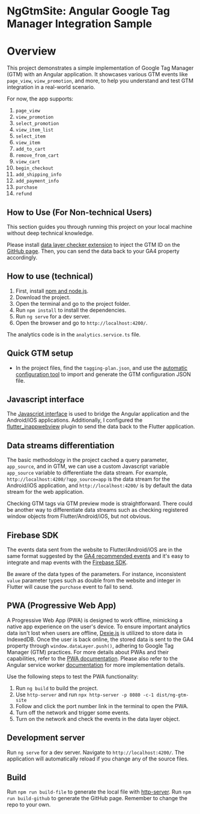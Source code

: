 # NgGtmSite: Angular Google Tag Manager Integration Sample

# Overview

This project demonstrates a simple implementation of Google Tag Manager (GTM) with an Angular application. It showcases various GTM events like `page_view`, `view_promotion`, and more, to help you understand and test GTM integration in a real-world scenario.

For now, the app supports:

1. `page_view`
2. `view_promotion`
3. `select_promotion`
4. `view_item_list`
5. `select_item`
6. `view_item`
7. `add_to_cart`
8. `remove_from_cart`
9. `view_cart`
10. `begin_checkout`
11. `add_shipping_info`
12. `add_payment_info`
13. `purchase`
14. `refund`

## How to Use (For Non-technical Users)

This section guides you through running this project on your local machine without deep technical knowledge.

Please install [data layer checker extension](https://chrome.google.com/webstore/detail/datalayer-checker/ffljdddodmkedhkcjhpmdajhjdbkogke) to inject the GTM ID on the [GitHub page](https://wodenwang820118.github.io/ng-gtm-site/#/). Then, you can send the data back to your GA4 property accordingly.

## How to use (technical)

1. First, install [npm and node.js](https://nodejs.org/en/download).
2. Download the project.
3. Open the terminal and go to the project folder.
4. Run `npm install` to install the dependencies.
5. Run `ng serve` for a dev server.
6. Open the browser and go to `http://localhost:4200/`.

The analytics code is in the `analytics.service.ts` file.

## Quick GTM setup

- In the project files, find the `tagging-plan.json`, and use the [automatic configuration tool](https://gtm-config-generator.netlify.app/) to import and generate the GTM configuration JSON file.

## Javascript interface

The [Javascript interface](https://firebase.google.com/docs/analytics/webview?platform=android) is used to bridge the Angular application and the Android/iOS applications. Additionally, I configured the [flutter_inappwebview](https://pub.dev/packages/flutter_inappwebview/versions/6.0.0-beta.28) plugin to send the data back to the Flutter application.

## Data streams differentiation

The basic methodology in the project cached a query parameter, `app_source`, and in GTM, we can use a custom Javascript variable `app_source` variable to differentiate the data stream. For example, `http://localhost:4200/?app_source=app` is the data stream for the Android/iOS application, and `http://localhost:4200/` is by default the data stream for the web application.

Checking GTM tags via GTM preview mode is straightforward. There could be another way to differentiate data streams such as checking registered window objects from Flutter/Android/iOS, but not obvious.

## Firebase SDK

The events data sent from the website to Flutter/Android/iOS are in the same format suggested by the [GA4 recommended events](https://support.google.com/analytics/answer/9267735?hl=en) and it's easy to integrate and map events with the [Firebase SDK](https://firebase.google.com/docs/guides).

Be aware of the data types of the parameters. For instance, inconsistent `value` parameter types such as double from the website and integer in Flutter will cause the `purchase` event to fail to send.

## PWA (Progressive Web App)

A Progressive Web App (PWA) is designed to work offline, mimicking a native app experience on the user's device. To ensure important analytics data isn't lost when users are offline, [Dexie.js](https://dexie.org/) is utilized to store data in IndexedDB. Once the user is back online, the stored data is sent to the GA4 property through `window.dataLayer.push()`, adhering to Google Tag Manager (GTM) practices. For more details about PWAs and their capabilities, refer to the [PWA documentation](https://web.dev/progressive-web-apps/). Please also refer to the Angular service worker [documentation](https://angular.io/guide/service-worker-intro) for more implementation details.

Use the following steps to test the PWA functionality:

1. Run `ng build` to build the project.
2. Use `http-server` and run `npx http-server -p 8080 -c-1 dist/ng-gtm-site`
3. Follow and click the port number link in the terminal to open the PWA.
4. Turn off the network and trigger some events.
5. Turn on the network and check the events in the data layer object.

## Development server

Run `ng serve` for a dev server. Navigate to `http://localhost:4200/`. The application will automatically reload if you change any of the source files.

## Build

Run `npm run build-file` to generate the local file with [http-server](https://github.com/http-party/http-server).
Run `npm run build-github` to generate the GitHub page. Remember to change the repo to your own.
